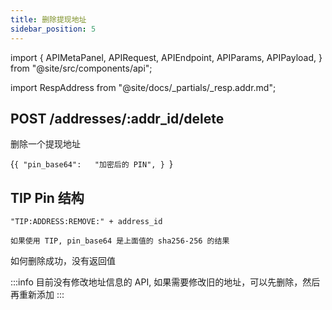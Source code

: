 ```yaml
---
title: 删除提现地址
sidebar_position: 5
---
```


import {
  APIMetaPanel,
  APIRequest,
  APIEndpoint,
  APIParams,
  APIPayload,
} from "@site/src/components/api";

import RespAddress from "@site/docs/_partials/_resp.addr.md";

## POST /addresses/:addr_id/delete

删除一个提现地址

<APIEndpoint url="/addresses/:addr_id/delete" />

<APIMetaPanel scope="Authorized" scopeNote="" />

<APIParams
  p-addr_id="the address' id which you are deleting"
  p-addr_id-required={true}
/>

<APIPayload>{`{
  "pin_base64":   "加密后的 PIN",
}
`}</APIPayload>

## TIP Pin 结构

```
"TIP:ADDRESS:REMOVE:" + address_id

如果使用 TIP, pin_base64 是上面值的 sha256-256 的结果
```

<APIRequest
  title="Delete an ETH address"
  method="POST"
  url='/addresses/ba3a2e33-efde-40b9-9cac-c293f0d1a3f2/delete --data &apos;{"pin":"d2EJy5kmt56d3U5PeKm+TJLBnXBuyxBTcWxytL8pk/LXwJEak9r8iVMcASjgvoO+"}&apos;'
/>

如何删除成功，没有返回值

:::info
目前没有修改地址信息的 API, 如果需要修改旧的地址，可以先删除，然后再重新添加
:::
